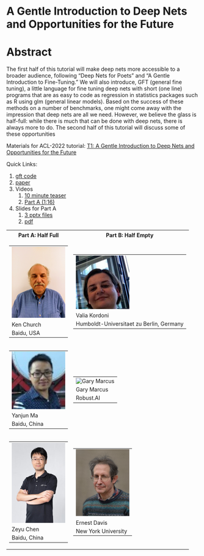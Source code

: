 # A Gentle Introduction to Deep Nets and Opportunities for the Future

<h1>Abstract</h1>
The first half of this tutorial will make deep nets more accessible to a broader audience, following “Deep Nets for Poets” and “A Gentle Introduction to Fine-Tuning.” We will also introduce, GFT (general fine tuning), a little language for fine tuning deep nets with short (one line) programs that are as easy to code as regression in statistics packages such as R using glm (general linear models).  Based on the success of these methods on a number of  benchmarks, one might come away with the impression that deep nets are all we need. However, we believe the glass is half-full: while there is much that can be done with deep nets, there is always more to do.  The second half of this tutorial will discuss some of these opportunities


<p>
Materials for ACL-2022 tutorial: <a href="https://www.2022.aclweb.org/tutorials">T1: A Gentle Introduction to Deep Nets and Opportunities for the Future</a>

<p>
Quick Links:
<ol>
<li><a href="https://github.com/kwchurch/gft">gft code</a></li>
<li><a href="papers/1.pdf">paper</a></li>
<li>Videos<ol>
	<li><a href="https://youtu.be/IKjx38AV4bo">10 minute teaser</a></li>
	<li><a href="https://youtu.be/fWS-pgKYE_o">Part A (1:16)</a></li>
	</ol></li>
<li>Slides for Part A<ol>
  		   <li><a href="slides/ACL-2022_tutorial_slides_part_A">3 pptx files</a></li>
		   <li><a href="slides/ACL-2022_tutorial_slides_part_A/ACL-2022_tutorial_part_A_V5.pdf">pdf</a></li>
		   </ol></li>
</ol>

<p>
<table><tr><th>Part A: Half Full</th><th>Part B: Half Empty</th></tr>
    <tr>                 <td> <table><tr><td><img src="instructors/KenChurch.jpg" alt="Ken Church" width=140></td></tr><tr><td>Ken Church</td></tr><tr><td>Baidu, USA</td></tr></table></td>
		    	 <td> <table><tr><td><img src="instructors/ValiaKordoni.jpeg" alt="Valia Kordoni" width=140> </td></tr><tr><td>Valia Kordoni</td></tr><tr><td>Humboldt-Universitaet zu Berlin, Germany</td></tr></table></td></tr>
    <tr> 
		    	 <td><table><tr><td><img src="instructors/YanjunMa.jpg" alt="YanjunMa.jpg" width=140> </td></tr><tr><td>Yanjun Ma</td></tr></tr><tr><td>Baidu, China</td></tr></table></td>
			 <td><table><tr><td><img src="http://garymarcus.com/rw_common/images/r9Z9V9K2RNuITm5s6lAdLw_thumb_c987.jpg" alt="Gary Marcus" width=140> </td></tr><tr><td>Gary Marcus</td></tr><tr><td>Robust.AI</td></tr></table></td></tr>
    <tr>		 <td><table><tr><td><img src="instructors/ZeyuChen.jpg" alt="Zeyu Chen" width=140> </td></tr><tr><td>Zeyu Chen</td></tr></tr><tr><td>Baidu, China</td></tr></table></td>
			 <td><table><tr><td><img src="instructors/ErnestDavis.jpg" alt="Ernest Davis" width=140> </td></tr><tr><td>Ernest Davis</td></tr></tr><tr><td>New York University</td></tr></table></td></tr></table>
			 
			 
			 









